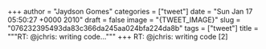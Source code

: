
+++
author = "Jaydson Gomes"
categories = ["tweet"]
date = "Sun Jan 17 05:50:27 +0000 2010"
draft = false
image = "{TWEET_IMAGE}"
slug = "076232395493da83c366da245aa024bfa224da8b"
tags = ["tweet"]
title = """RT: @jchris: writing code..."""
+++
RT: @jchris: writing code [2]
